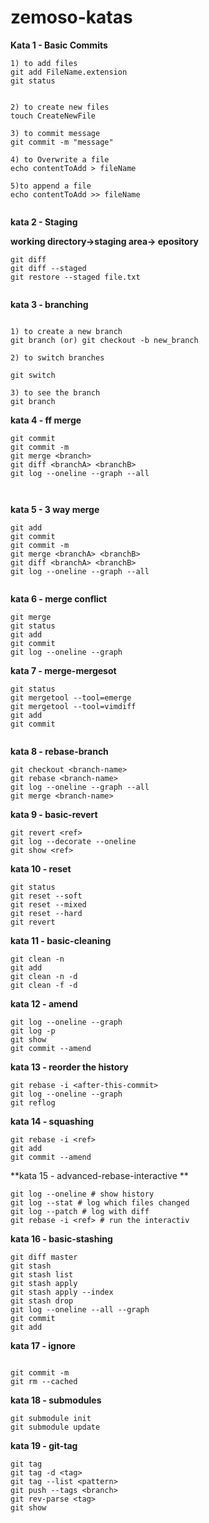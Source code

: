 # zemoso-katas
**Kata 1 - Basic Commits**
```
1) to add files
git add FileName.extension
git status


2) to create new files
touch CreateNewFile

3) to commit message
git commit -m "message"

4) to Overwrite a file
echo contentToAdd > fileName

5)to append a file
echo contentToAdd >> fileName


```

**kata 2 - Staging**

**working directory->staging area-> epository**
```
git diff
git diff --staged
git restore --staged file.txt


```

**kata 3 - branching**
```

1) to create a new branch
git branch (or) git checkout -b new_branch

2) to switch branches

git switch

3) to see the branch  
git branch

```




**kata 4 - ff merge**
```
git commit
git commit -m
git merge <branch>
git diff <branchA> <branchB>
git log --oneline --graph --all



```




**kata 5 - 3 way merge**
```
git add
git commit
git commit -m
git merge <branchA> <branchB>
git diff <branchA> <branchB>
git log --oneline --graph --all


```




**kata 6 - merge conflict**
```
git merge
git status
git add
git commit
git log --oneline --graph

```

**kata 7 - merge-mergesot**
```
git status
git mergetool --tool=emerge
git mergetool --tool=vimdiff
git add
git commit


```
**kata 8 - rebase-branch**
```
git checkout <branch-name>
git rebase <branch-name>
git log --oneline --graph --all
git merge <branch-name>

```
**kata 9 - basic-revert**
```
git revert <ref>
git log --decorate --oneline
git show <ref>

```
**kata 10 - reset**
```
git status
git reset --soft
git reset --mixed
git reset --hard
git revert

```
**kata 11 - basic-cleaning**
```
git clean -n
git add
git clean -n -d
git clean -f -d

```
**kata 12 - amend**
```
git log --oneline --graph
git log -p
git show
git commit --amend

```
**kata 13 - reorder the history**
```
git rebase -i <after-this-commit>
git log --oneline --graph
git reflog
```
**kata 14 - squashing**
```
git rebase -i <ref>
git add
git commit --amend

```
**kata 15 - advanced-rebase-interactive **
```
git log --oneline # show history
git log --stat # log which files changed
git log --patch # log with diff
git rebase -i <ref> # run the interactiv

```
**kata 16 - basic-stashing**
```
git diff master
git stash
git stash list
git stash apply
git stash apply --index
git stash drop
git log --oneline --all --graph
git commit
git add

```
**kata 17 - ignore**
```

git commit -m
git rm --cached
```
**kata 18 - submodules**
```
git submodule init
git submodule update

```
**kata 19 - git-tag**
```
git tag
git tag -d <tag>
git tag --list <pattern>
git push --tags <branch>
git rev-parse <tag>
git show

```

